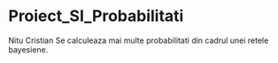 # Proiect_SI_Probabilitati

Nitu Cristian
Se calculeaza mai multe probabilitati din cadrul unei retele bayesiene.
